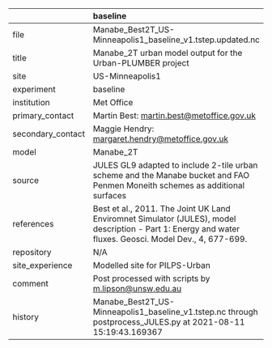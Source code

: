 |                   | baseline                                                                                                                                                |
|:------------------|:--------------------------------------------------------------------------------------------------------------------------------------------------------|
| file              | Manabe_Best2T_US-Minneapolis1_baseline_v1.tstep.updated.nc                                                                                              |
| title             | Manabe_2T urban model output for the Urban-PLUMBER project                                                                                              |
| site              | US-Minneapolis1                                                                                                                                         |
| experiment        | baseline                                                                                                                                                |
| institution       | Met Office                                                                                                                                              |
| primary_contact   | Martin Best: martin.best@metoffice.gov.uk                                                                                                               |
| secondary_contact | Maggie Hendry: margaret.hendry@metoffice.gov.uk                                                                                                         |
| model             | Manabe_2T                                                                                                                                               |
| source            | JULES GL9 adapted to include 2-tile urban scheme and the Manabe bucket and FAO Penmen Moneith schemes as additional surfaces                            |
| references        | Best et al., 2011. The Joint UK Land Enviromnet Simulator (JULES), model description - Part 1: Energy and water fluxes. Geosci. Model Dev., 4, 677-699. |
| repository        | N/A                                                                                                                                                     |
| site_experience   | Modelled site for PILPS-Urban                                                                                                                           |
| comment           | Post processed with scripts by m.lipson@unsw.edu.au                                                                                                     |
| history           | Manabe_Best2T_US-Minneapolis1_baseline_v1.tstep.nc through postprocess_JULES.py at 2021-08-11 15:19:43.169367                                           |
